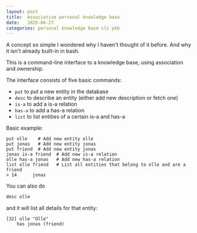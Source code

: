 ```yaml
---
layout: post
title:  Associative personal knowledge base
date:   2025-06-27
categories: personal knowledge base cli pkb
---
```


A concept so simple I wondered why I haven't thought of it before. And why it isn't already built-in in bash.

This is a command-line interface to a knowledge base, using association and ownership.

The interface consists of five basic commands:

* `put` to put a new entity in the database
* `desc` to describe an entity (either add new description or fetch one)
* `is-a` to add a is-a relation
* `has-a` to add a has-a relation
* `list` to list entities of a certain is-a and has-a

Basic example:

```
put olle    # Add new entity olle
put jonas   # Add new entity jonas
put friend  # Add new entity jonas
jonas is-a friend  # Add new is-a relation
olle has-a jonas   # Add new has-a relation
list olle friend   # List all entities that belong to olle and are a friend
> 14      jonas
```

You can also do

```bash
desc olle
```

and it will list all details for that entity:

```
[32] olle "Olle"
    has jonas (friend)
```
